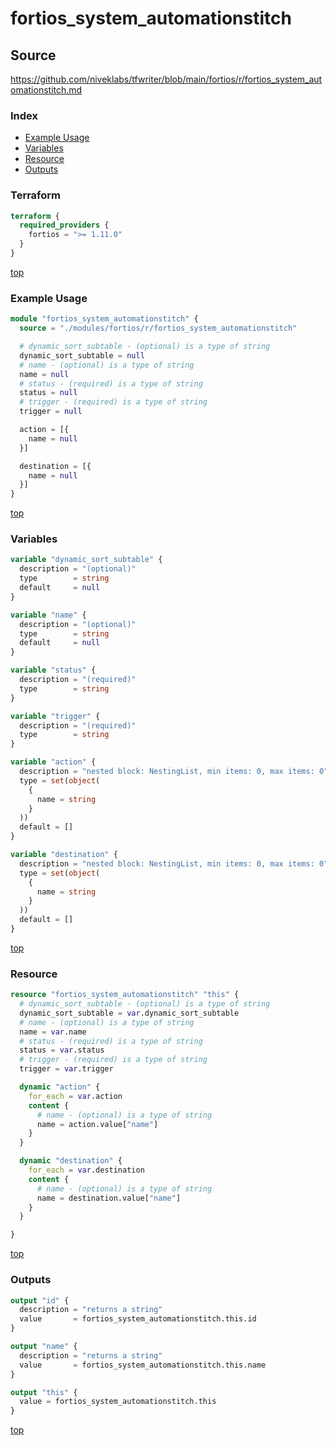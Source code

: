 # fortios_system_automationstitch

## Source

https://github.com/niveklabs/tfwriter/blob/main/fortios/r/fortios_system_automationstitch.md

### Index

- [Example Usage](#example-usage)
- [Variables](#variables)
- [Resource](#resource)
- [Outputs](#outputs)

### Terraform

```terraform
terraform {
  required_providers {
    fortios = ">= 1.11.0"
  }
}
```

[top](#index)

### Example Usage

```terraform
module "fortios_system_automationstitch" {
  source = "./modules/fortios/r/fortios_system_automationstitch"

  # dynamic_sort_subtable - (optional) is a type of string
  dynamic_sort_subtable = null
  # name - (optional) is a type of string
  name = null
  # status - (required) is a type of string
  status = null
  # trigger - (required) is a type of string
  trigger = null

  action = [{
    name = null
  }]

  destination = [{
    name = null
  }]
}
```

[top](#index)

### Variables

```terraform
variable "dynamic_sort_subtable" {
  description = "(optional)"
  type        = string
  default     = null
}

variable "name" {
  description = "(optional)"
  type        = string
  default     = null
}

variable "status" {
  description = "(required)"
  type        = string
}

variable "trigger" {
  description = "(required)"
  type        = string
}

variable "action" {
  description = "nested block: NestingList, min items: 0, max items: 0"
  type = set(object(
    {
      name = string
    }
  ))
  default = []
}

variable "destination" {
  description = "nested block: NestingList, min items: 0, max items: 0"
  type = set(object(
    {
      name = string
    }
  ))
  default = []
}
```

[top](#index)

### Resource

```terraform
resource "fortios_system_automationstitch" "this" {
  # dynamic_sort_subtable - (optional) is a type of string
  dynamic_sort_subtable = var.dynamic_sort_subtable
  # name - (optional) is a type of string
  name = var.name
  # status - (required) is a type of string
  status = var.status
  # trigger - (required) is a type of string
  trigger = var.trigger

  dynamic "action" {
    for_each = var.action
    content {
      # name - (optional) is a type of string
      name = action.value["name"]
    }
  }

  dynamic "destination" {
    for_each = var.destination
    content {
      # name - (optional) is a type of string
      name = destination.value["name"]
    }
  }

}
```

[top](#index)

### Outputs

```terraform
output "id" {
  description = "returns a string"
  value       = fortios_system_automationstitch.this.id
}

output "name" {
  description = "returns a string"
  value       = fortios_system_automationstitch.this.name
}

output "this" {
  value = fortios_system_automationstitch.this
}
```

[top](#index)